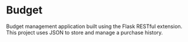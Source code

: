 # Budget
Budget management application built using the Flask RESTful extension. This project uses JSON to store and manage a purchase history.
